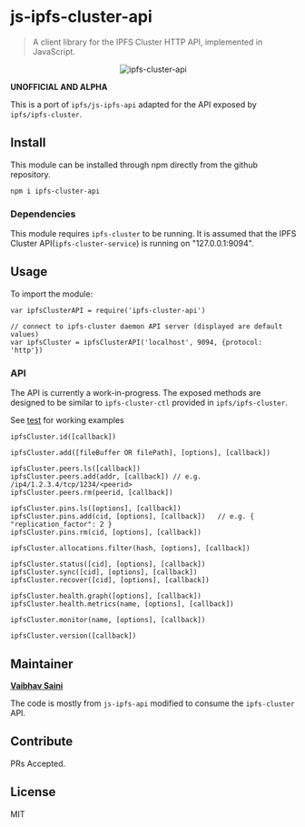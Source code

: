 # js-ipfs-cluster-api

> A client library for the IPFS Cluster HTTP API, implemented in JavaScript.

<p align="center">
<img src="https://i.pinimg.com/564x/f4/f9/68/f4f968409552de91c2ff09d2a141f2e4.jpg" alt="ipfs-cluster-api" />
</p>

**UNOFFICIAL AND ALPHA**

This is a port of `ipfs/js-ipfs-api` adapted for the API exposed by `ipfs/ipfs-cluster`.

## Install

This module can be installed through npm directly from the github repository.

`npm i ipfs-cluster-api`

### Dependencies

This module requires `ipfs-cluster` to be running. It is assumed that the IPFS
Cluster API(`ipfs-cluster-service`) is running on "127.0.0.1:9094".

## Usage

To import the module:

```
var ipfsClusterAPI = require('ipfs-cluster-api')
```

```
// connect to ipfs-cluster daemon API server (displayed are default values)
var ipfsCluster = ipfsClusterAPI('localhost', 9094, {protocol: 'http'})
```

### API

The API is currently a work-in-progress. The exposed methods are designed
to be similar to `ipfs-cluster-ctl` provided in `ipfs/ipfs-cluster`.

See [test](./test) for working examples

```
ipfsCluster.id([callback])

ipfsCluster.add([fileBuffer OR filePath], [options], [callback])

ipfsCluster.peers.ls([callback])
ipfsCluster.peers.add(addr, [callback]) // e.g. /ip4/1.2.3.4/tcp/1234/<peerid>
ipfsCluster.peers.rm(peerid, [callback])

ipfsCluster.pins.ls([options], [callback])    
ipfsCluster.pins.add(cid, [options], [callback])   // e.g. { "replication_factor": 2 }
ipfsCluster.pins.rm(cid, [options], [callback])

ipfsCluster.allocations.filter(hash, [options], [callback])

ipfsCluster.status([cid], [options], [callback])
ipfsCluster.sync([cid], [options], [callback])
ipfsCluster.recover([cid], [options], [callback])

ipfsCluster.health.graph([options], [callback])
ipfsCluster.health.metrics(name, [options], [callback])

ipfsCluster.monitor(name, [options], [callback])

ipfsCluster.version([callback])
```

## Maintainer

[**Vaibhav Saini**](https://github.com/vasa-develop)

The code is mostly from `js-ipfs-api` modified to consume the `ipfs-cluster` API.

## Contribute

PRs Accepted.

## License

MIT
